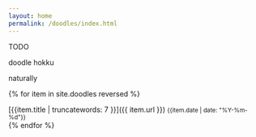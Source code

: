 ```yaml
---
layout: home
permalink: /doodles/index.html
---
```

<div class="boxes">

<div class="box box2">

TODO

doodle hokku

naturally

</div>


{% for item in site.doodles reversed %}
<div class="box altbox" style="background-image: url({{item.thumbnail}}); background-repeat: no-repeat;">
[{{item.title | truncatewords: 7 }}]({{ item.url }})
<small>{{item.date | date: "%Y-%m-%d"}}</small>
</div>
{% endfor %}

</div>

